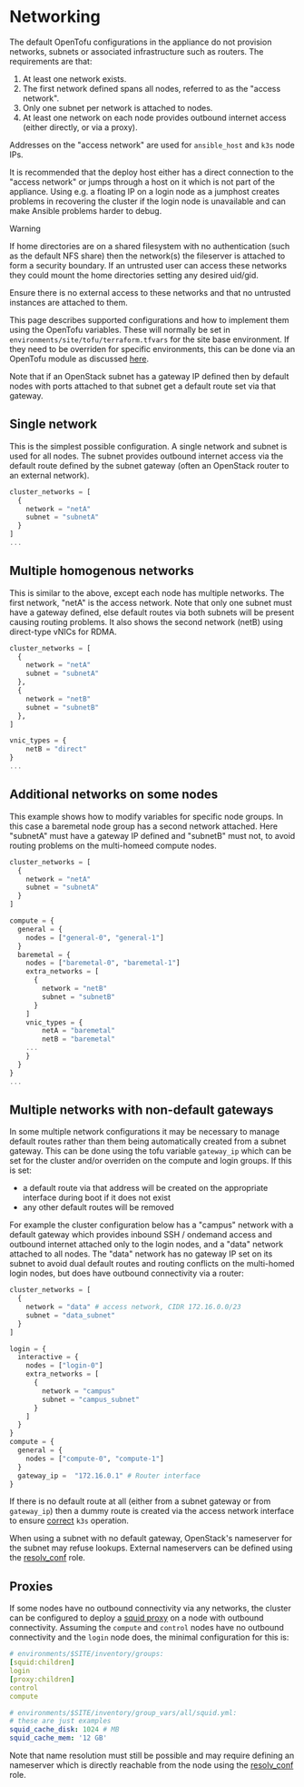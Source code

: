 # Networking

The default OpenTofu configurations in the appliance do not provision networks,
subnets or associated infrastructure such as routers. The requirements are that:
1. At least one network exists.
2. The first network defined spans all nodes, referred to as the "access network".
3. Only one subnet per network is attached to nodes.
4. At least one network on each node provides outbound internet access (either
directly, or via a proxy).

Addresses on the "access network" are used for `ansible_host` and `k3s` node IPs.

It is recommended that the deploy host either has a direct connection to the
"access network" or jumps through a host on it which is not part of the appliance.
Using e.g. a floating IP on a login node as a jumphost creates problems in
recovering the cluster if the login node is unavailable and can make Ansible
problems harder to debug.

> [!WARNING]
> If home directories are on a shared filesystem with no authentication (such
> as the default NFS share) then the network(s) the fileserver is attached to
> form a security boundary. If an untrusted user can access these networks they
> could mount the home directories setting any desired uid/gid.
>
> Ensure there is no external access to these networks and that no untrusted
> instances are attached to them.

This page describes supported configurations and how to implement them using
the OpenTofu variables. These will normally be set in
`environments/site/tofu/terraform.tfvars` for the site base environment. If they
need to be overriden for specific environments, this can be done via an OpenTofu
module as discussed [here](./production.md).

Note that if an OpenStack subnet has a gateway IP defined then by default nodes
with ports attached to that subnet get a default route set via that gateway.

## Single network
This is the simplest possible configuration. A single network and subnet is
used for all nodes. The subnet provides outbound internet access via the default
route defined by the subnet gateway (often an OpenStack router to an external
network).

```terraform
cluster_networks = [
  {
    network = "netA"
    subnet = "subnetA"
  }
]
...
```

## Multiple homogenous networks
This is similar to the above, except each node has multiple networks. The first
network, "netA" is the access network. Note that only one subnet must have a
gateway defined, else default routes via both subnets will be present causing
routing problems. It also shows the second network (netB) using direct-type
vNICs for RDMA.

```terraform
cluster_networks = [
  {
    network = "netA"
    subnet = "subnetA"
  },
  {
    network = "netB"
    subnet = "subnetB"
  },
]

vnic_types = {
    netB = "direct"
}
...
```


## Additional networks on some nodes

This example shows how to modify variables for specific node groups. In this
case a baremetal node group has a second network attached. Here "subnetA" must
have a gateway IP defined and "subnetB" must not, to avoid routing problems on
the multi-homeed compute nodes.

```terraform
cluster_networks = [
  {
    network = "netA"
    subnet = "subnetA"
  }
]

compute = {
  general = {
    nodes = ["general-0", "general-1"]
  }
  baremetal = {
    nodes = ["baremetal-0", "baremetal-1"]
    extra_networks = [
      {
        network = "netB"
        subnet = "subnetB"
      }
    ]
    vnic_types = {
        netA = "baremetal"
        netB = "baremetal"
    ...
    }
  }
}
...
```

## Multiple networks with non-default gateways

In some multiple network configurations it may be necessary to manage default
routes rather than them being automatically created from a subnet gateway.
This can be done using the tofu variable `gateway_ip` which can be set for the
cluster and/or overriden on the compute and login groups. If this is set:
- a default route via that address will be created on the appropriate interface
  during boot if it does not exist
- any other default routes will be removed

For example the cluster configuration below has a "campus" network with a
default gateway which provides inbound SSH / ondemand access and outbound
internet  attached only to the login nodes, and a "data" network attached to
all nodes. The "data" network has no gateway IP set on its subnet to avoid dual
default routes and routing conflicts on the multi-homed login nodes, but does
have outbound connectivity via a router:

```terraform
cluster_networks = [
  {
    network = "data" # access network, CIDR 172.16.0.0/23
    subnet = "data_subnet"
  }
]

login = {
  interactive = {
    nodes = ["login-0"]
    extra_networks = [
      {
        network = "campus"
        subnet = "campus_subnet"
      }
    ]
  }
}
compute = {
  general = {
    nodes = ["compute-0", "compute-1"]
  }
  gateway_ip =  "172.16.0.1" # Router interface
}
```

If there is no default route at all (either from a subnet gateway or from
`gateway_ip`) then a dummy route is created via the access network interface to
ensure [correct](https://docs.k3s.io/installation/airgap#default-network-route)
`k3s` operation.

When using a subnet with no default gateway, OpenStack's nameserver for the
subnet may refuse lookups. External nameservers can be defined using the
[resolv_conf](../ansible/roles/resolv_conf/README.md) role.

## Proxies

If some nodes have no outbound connectivity via any networks, the cluster can
be configured to deploy a [squid proxy](https://www.squid-cache.org/) on a node
with outbound connectivity. Assuming the `compute` and `control` nodes have no
outbound connectivity and the `login` node does, the minimal configuration for
this is:

```yaml
# environments/$SITE/inventory/groups:
[squid:children]
login
[proxy:children]
control
compute
```

```yaml
# environments/$SITE/inventory/group_vars/all/squid.yml:
# these are just examples
squid_cache_disk: 1024 # MB
squid_cache_mem: '12 GB'
```

Note that name resolution must still be possible and may require defining an
nameserver which is directly reachable from the node using the
[resolv_conf](../ansible/roles/resolv_conf/README.md)
role.
